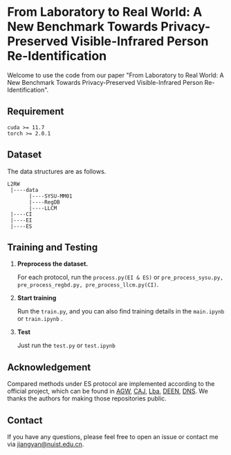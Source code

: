 # From Laboratory to Real World: A New Benchmark Towards Privacy-Preserved Visible-Infrared Person Re-Identification
Welcome to use the code from our paper "From Laboratory to Real World: A New Benchmark Towards Privacy-Preserved Visible-Infrared Person Re-Identification". 

## Requirement
```
cuda >= 11.7
torch >= 2.0.1
```

## Dataset
The data structures are as follows.
```
L2RW
 |----data
       |----SYSU-MM01
       |----RegDB
       |----LLCM
 |----CI
 |----EI
 |----ES
```

## Training and Testing

1. **Preprocess the dataset.**

   For each protocol, run the `process.py(EI & ES)` or `pre_process_sysu.py, pre_process_regbd.py, pre_process_llcm.py(CI)`.

2. **Start training**

   Run the `train.py`, and you can also find training details in the `main.ipynb` or `train.ipynb` .

3. **Test**

   Just run the `test.py` or `test.ipynb`

## Acknowledgement

Compared methods under ES protocol are implemented according to the official project, which can be found in [AGW](https://github.com/mangye16/ReID-Survey), [CAJ](https://github.com/mangye16/Cross-Modal-Re-ID-baseline/tree/master/ICCV21_CAJ), [Lba](https://github.com/cvlab-yonsei/LbA), [DEEN](https://github.com/ZYK100/LLCM), [DNS](https://github.com/Joey623/DNS). We thanks the authors for making those repositories public.

## Contact

If you have any questions, please feel free to open an issue or contact me via [jiangyan@nuist.edu.cn](jiangyan@nuist.edu.cn).


